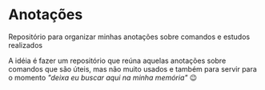# Anotações
Repositório para organizar minhas anotações sobre comandos e estudos realizados

A idéia é fazer um repositório que reúna aquelas anotações sobre comandos que são úteis, mas não muito usados e também para servir para o momento _"deixa eu buscar aqui na minha memória"_ :wink:
